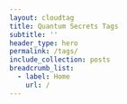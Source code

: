 ```yaml
---
layout: cloudtag
title: Quantum Secrets Tags
subtitle: ''
header_type: hero
permalink: /tags/
include_collection: posts
breadcrumb_list:
  - label: Home
    url: /
---
```

